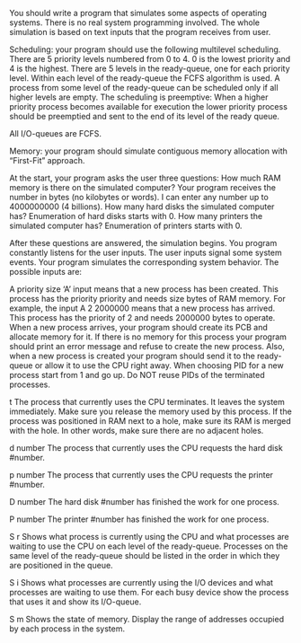 You should write a program that simulates some aspects of operating systems. There is no real system programming involved. The whole simulation is based on text inputs that the program receives from user.
 
 
Scheduling: your program should use the following multilevel scheduling. There are 5 priority levels numbered from 0 to 4. 0 is the lowest priority and 4 is the highest. There are 5 levels in the ready-queue, one for each priority level. Within each level of the ready-queue the FCFS algorithm is used. A process from some level of the ready-queue can be scheduled only if all higher levels are empty. The scheduling is preemptive: When a higher priority process becomes available for execution the lower priority process should be preemptied and sent to the end of its level of the ready queue.
 
 
All I/O-queues are FCFS.
 
 
Memory: your program should simulate contiguous memory allocation with “First-Fit” approach.
 
 
At the start, your program asks the user three questions:
How much RAM memory is there on the simulated computer? Your program receives the number in bytes (no kilobytes or words). I can enter any number up to 4000000000 (4 billions).
How many hard disks the simulated computer has? Enumeration of hard disks starts with 0.
How many printers the simulated computer has? Enumeration of printers starts with 0.
 
 
After these questions are answered, the simulation begins. You program constantly listens for the user inputs. The user inputs signal some system events. Your program simulates the corresponding system behavior. The possible inputs are:
 
 
A priority size        ‘A’ input means that a new process has been created. This process has the priority priority and needs size bytes of RAM memory. For example, the input A 2 2000000 means that a new process has arrived. This process has the priority of 2 and needs 2000000 bytes to operate.
When a new process arrives, your program should create its PCB and allocate memory for it. If there is no memory for this process your program should print an error message and refuse to create the new process.
Also, when a new process is created your program should send it to the ready-queue or allow it to use the CPU right away.
When choosing PID for a new process start from 1 and go up. Do NOT reuse PIDs of the terminated processes.
 
 
t         The process that currently uses the CPU terminates. It leaves the system immediately. Make sure you release the memory used by this process. If the process was positioned in RAM next to a hole, make sure its RAM is merged with the hole. In other words, make sure there are no adjacent holes.
 
 
d number    The process that currently uses the CPU requests the hard disk #number.
 
 
p number    The process that currently uses the CPU requests the printer #number.
 
 
D number   The hard disk #number has finished the work for one process.
 
 
P number    The printer #number has finished the work for one process.
 
 
S r     Shows what process is currently using the CPU and what processes are waiting to use the CPU on each level of the ready-queue. Processes on the same level of the ready-queue should be listed in the order in which they are positioned in the queue.
 
 
S i      Shows what processes are currently using the I/O devices and what processes are waiting to use them. For each busy device show the process that uses it and show its I/O-queue.
 
 
S m    Shows the state of memory. Display the range of addresses occupied by each process in the system.
